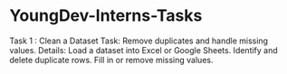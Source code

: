 # YoungDev-Interns-Tasks
Task 1 : Clean a Dataset
Task: Remove duplicates and handle missing values.
Details:
Load a dataset into Excel or Google Sheets.
Identify and delete duplicate rows.
Fill in or remove missing values.
